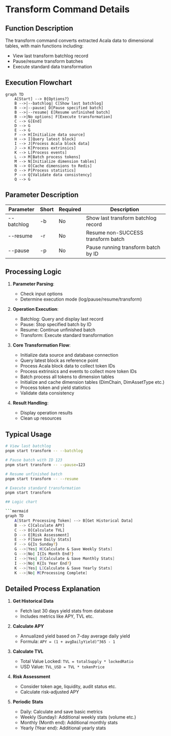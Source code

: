 # Transform Command Details

## Function Description
The transform command converts extracted Acala data to dimensional tables, with main functions including:
- View last transform batchlog record
- Pause/resume transform batches
- Execute standard data transformation

## Execution Flowchart
```mermaid
graph TD
    A[Start] --> B{Options?}
    B -->|--batchlog| C[Show last batchlog]
    B -->|--pause| D[Pause specified batch]
    B -->|--resume| E[Resume unfinished batch]
    B -->|No options| F[Execute transformation]
    C --> G[End]
    D --> G
    E --> G
    F --> H[Initialize data source]
    H --> I[Query latest block]
    I --> J[Process Acala block data]
    J --> K[Process extrinsics]
    K --> L[Process events]
    L --> M[Batch process tokens]
    M --> N[Initialize dimension tables]
    N --> O[Cache dimensions to Redis]
    O --> P[Process statistics]
    P --> Q[Validate data consistency]
    Q --> G
```

## Parameter Description
| Parameter | Short | Required | Description |
|-----------|-------|----------|-------------|
| --batchlog | -b | No | Show last transform batchlog record |
| --resume | -r | No | Resume non-SUCCESS transform batch |
| --pause | -p | No | Pause running transform batch by ID |

## Processing Logic
1. **Parameter Parsing**:
   - Check input options
   - Determine execution mode (log/pause/resume/transform)

2. **Operation Execution**:
   - Batchlog: Query and display last record
   - Pause: Stop specified batch by ID
   - Resume: Continue unfinished batch
   - Transform: Execute standard transformation

3. **Core Transformation Flow**:
   - Initialize data source and database connection
   - Query latest block as reference point
   - Process Acala block data to collect token IDs
   - Process extrinsics and events to collect more token IDs
   - Batch process all tokens to dimension tables
   - Initialize and cache dimension tables (DimChain, DimAssetType etc.)
   - Process token and yield statistics
   - Validate data consistency

4. **Result Handling**:
   - Display operation results
   - Clean up resources

## Typical Usage
```bash
# View last batchlog
pnpm start transform -- --batchlog

# Pause batch with ID 123
pnpm start transform -- --pause=123

# Resume unfinished batch
pnpm start transform -- --resume

# Execute standard transformation
pnpm start transform

## Logic chart

```mermaid
graph TD
    A[Start Processing Token] --> B[Get Historical Data]
    B --> C[Calculate APY]
    C --> D[Calculate TVL]
    D --> E[Risk Assessment]
    E --> F[Save Daily Stats]
    F --> G{Is Sunday?}
    G -->|Yes| H[Calculate & Save Weekly Stats]
    G -->|No| I{Is Month End?}
    I -->|Yes| J[Calculate & Save Monthly Stats]
    I -->|No| K{Is Year End?}
    K -->|Yes| L[Calculate & Save Yearly Stats]
    K -->|No| M[Processing Complete]
```

## Detailed Process Explanation

1. **Get Historical Data**
   - Fetch last 30 days yield stats from database
   - Includes metrics like APY, TVL etc.

2. **Calculate APY**
   - Annualized yield based on 7-day average daily yield
   - Formula: `APY = (1 + avgDailyYield)^365 - 1`

3. **Calculate TVL**
   - Total Value Locked: `TVL = totalSupply * lockedRatio`
   - USD Value: `TVL_USD = TVL * tokenPrice`

4. **Risk Assessment**
   - Consider token age, liquidity, audit status etc.
   - Calculate risk-adjusted APY

5. **Periodic Stats**
   - Daily: Calculate and save basic metrics
   - Weekly (Sunday): Additional weekly stats (volume etc.)
   - Monthly (Month end): Additional monthly stats
   - Yearly (Year end): Additional yearly stats